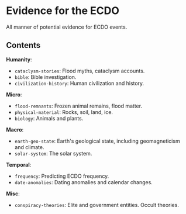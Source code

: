# Evidence for the ECDO

All manner of potential evidence for ECDO events.

## Contents

**Humanity**:
- `cataclysm-stories`: Flood myths, cataclysm accounts.
- `bible`: Bible investigation.
- `civilization-history`: Human civilization and history.

**Micro**:
- `flood-remnants`: Frozen animal remains, flood matter.
- `physical-material`: Rocks, soil, land, ice.
- `biology`: Animals and plants.

**Macro**:
- `earth-geo-state`: Earth's geological state, including geomagneticism and climate.
- `solar-system`: The solar system.

**Temporal**:
- `frequency`: Predicting ECDO frequency.
- `date-anomalies`: Dating anomalies and calendar changes.

**Misc**:
- `conspiracy-theories`: Elite and government entities. Occult theories.
